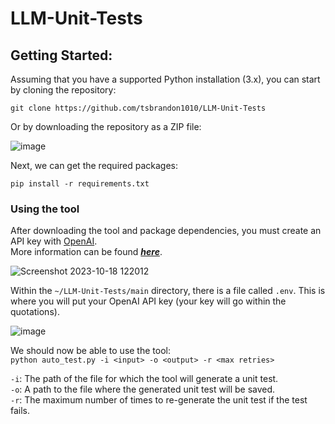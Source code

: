 # LLM-Unit-Tests
 
## Getting Started:

Assuming that you have a supported Python installation (3.x), you can start by 
cloning the repository:
```
git clone https://github.com/tsbrandon1010/LLM-Unit-Tests
```
Or by downloading the repository as a ZIP file:

![image](https://github.com/tsbrandon1010/LLM-Unit-Tests/assets/15933213/efc1e196-8241-42e2-a369-0fa743dc5d25)


Next, we can get the required packages:

```
pip install -r requirements.txt
```

### Using the tool
After downloading the tool and package dependencies, you must create an API key with [OpenAI](https://openai.com/).
<br>More information can be found ***[here](https://elephas.app/blog/how-to-create-openai-api-keys-cl5c4f21d281431po7k8fgyol0)***.

![Screenshot 2023-10-18 122012](https://github.com/tsbrandon1010/LLM-Unit-Tests/assets/15933213/e079c7ad-2e7c-4ced-add5-457aecf3e68f)

Within the ```~/LLM-Unit-Tests/main``` directory, there is a file called ```.env```. This is where you will put your OpenAI API key (your key will go within the quotations).

![image](https://github.com/tsbrandon1010/LLM-Unit-Tests/assets/15933213/9ac8d712-a72f-4690-8341-2f2ddca2c4e9)

We should now be able to use the tool:
<br>```python auto_test.py -i <input> -o <output> -r <max retries>```

```-i```: The path of the file for which the tool will generate a unit test.
<br>```-o```: A path to the file where the generated unit test will be saved.
<br>```-r```: The maximum number of times to re-generate the unit test if the test fails.
